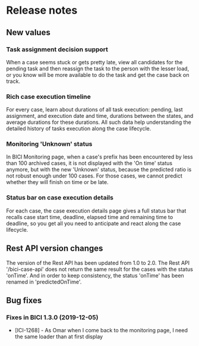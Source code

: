 # Release notes

## New values
### Task assignment decision support 

When a case seems stuck or gets pretty late, view all candidates for the pending task and then reassign the task to the person with the lesser load, or you know will be more available to do the task and get the case back on track.

### Rich case execution timeline

For every case, learn about durations of all task execution: pending, last assignment, and execution date and time, durations between the states, and average durations for these durations. All such data help understanding the detailed history of tasks execution along the case lifecycle.

### Monitoring 'Unknown' status

In BICI Monitoring page, when a case's prefix has been encountered by less than 100 archived cases, it is not displayed with the 'On time' status anymore, but with the new 'Unknown' status, because the predicted ratio is not robust enough under 100 cases.
For those cases, we cannot predict whether they will finish on time or be late.

### Status bar on case execution details

For each case, the case execution details page gives a full status bar that recalls case start time, deadline, elapsed time and remaining time to deadline, so you get all you need to anticipate and react along the case lifecycle.


## Rest API version changes

The version of the Rest API has been updated from 1.0 to 2.0.
The Rest API '/bici-case-api' does not return the same result for the cases with the status 'onTime'. And in order to keep consistency, the status 'onTime' has been renamed in 'predictedOnTime'.


## Bug fixes

### Fixes in BICI 1.3.0 (2019-12-05)
* [ICI-1268] - As Omar when I come back to the monitoring page, I need the same loader than at first display
